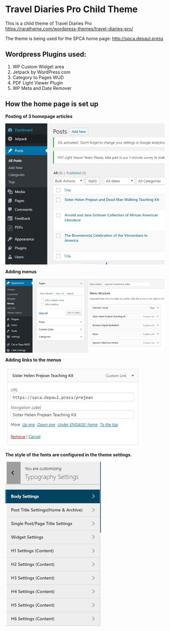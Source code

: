 # Travel Diaries Pro Child Theme
This is a child theme of Travel Diaries Pro https://raratheme.com/wordpress-themes/travel-diaries-pro/

The theme is being used for the SPCA home page: http://spca.depaul.press


## Wordpress Plugins used:
1. WP Custom Widget area
2. Jetpack by WordPress.com
3. Category to Pages WUD
4. PDF Light Viewer Plugin
5. WP Meta and Date Remover


## How the home page is set up

**Posting of 3 homepage articles**

<img align="center" src="screenshots/create-post.JPG">




**Adding menus**

<img align="center" src="screenshots/adding-menus.JPG">




**Adding links to the menus**


<img align="center" src="screenshots/adding-link-to-menus.JPG">




**The style of the fonts are configured in the theme settings.**


<img align="left" src="screenshots/typography-settings.JPG">

